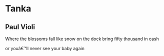 # Tanka
## Paul Violi
Where the blossoms fall
like snow on the dock
bring fifty thousand in cash

or youâ€™ll never see
your baby again